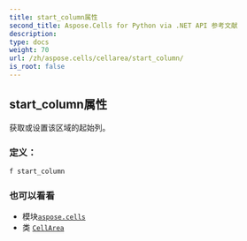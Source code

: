 ```yaml
---
title: start_column属性
second_title: Aspose.Cells for Python via .NET API 参考文献
description:
type: docs
weight: 70
url: /zh/aspose.cells/cellarea/start_column/
is_root: false
---
```

## start_column属性

获取或设置该区域的起始列。
### 定义：
```python
f start_column 
```

### 也可以看看
* 模块[`aspose.cells`](../../)
* 类 [`CellArea`](/cells/python-net/zh/aspose.cells/cellarea)

